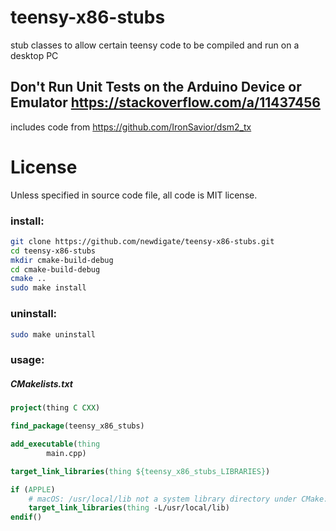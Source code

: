 # teensy-x86-stubs
stub classes to allow certain teensy code to be compiled and run on a desktop PC

## Don't Run Unit Tests on the Arduino Device or Emulator https://stackoverflow.com/a/11437456
includes code from https://github.com/IronSavior/dsm2_tx

# License
Unless specified in source code file, all code is MIT license.

### install:
``` sh
git clone https://github.com/newdigate/teensy-x86-stubs.git
cd teensy-x86-stubs
mkdir cmake-build-debug
cd cmake-build-debug
cmake ..
sudo make install
```

### uninstall:
``` sh
sudo make uninstall
```

### usage:

##### CMakelists.txt
``` cmake
project(thing C CXX)

find_package(teensy_x86_stubs)

add_executable(thing
        main.cpp)

target_link_libraries(thing ${teensy_x86_stubs_LIBRARIES})

if (APPLE)
    # macOS: /usr/local/lib not a system library directory under CMake: https://gitlab.kitware.com/cmake/cmake/-/issues/19134
    target_link_libraries(thing -L/usr/local/lib)
endif()
```
